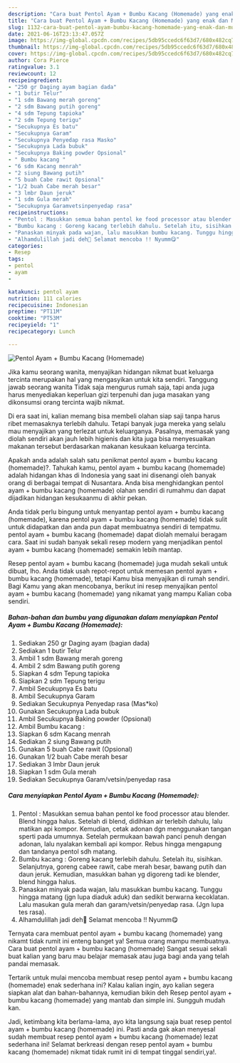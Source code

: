 ```yaml
---
description: "Cara buat Pentol Ayam + Bumbu Kacang (Homemade) yang enak dan Mudah Dibuat"
title: "Cara buat Pentol Ayam + Bumbu Kacang (Homemade) yang enak dan Mudah Dibuat"
slug: 1132-cara-buat-pentol-ayam-bumbu-kacang-homemade-yang-enak-dan-mudah-dibuat
date: 2021-06-16T23:13:47.057Z
image: https://img-global.cpcdn.com/recipes/5db95ccedc6f63d7/680x482cq70/pentol-ayam-bumbu-kacang-homemade-foto-resep-utama.jpg
thumbnail: https://img-global.cpcdn.com/recipes/5db95ccedc6f63d7/680x482cq70/pentol-ayam-bumbu-kacang-homemade-foto-resep-utama.jpg
cover: https://img-global.cpcdn.com/recipes/5db95ccedc6f63d7/680x482cq70/pentol-ayam-bumbu-kacang-homemade-foto-resep-utama.jpg
author: Cora Pierce
ratingvalue: 3.1
reviewcount: 12
recipeingredient:
- "250 gr Daging ayam bagian dada"
- "1 butir Telur"
- "1 sdm Bawang merah goreng"
- "2 sdm Bawang putih goreng"
- "4 sdm Tepung tapioka"
- "2 sdm Tepung terigu"
- "Secukupnya Es batu"
- "Secukupnya Garam"
- "Secukupnya Penyedap rasa Masko"
- "Secukupnya Lada bubuk"
- "Secukupnya Baking powder Opsional"
- " Bumbu kacang "
- "6 sdm Kacang menrah"
- "2 siung Bawang putih"
- "5 buah Cabe rawit Opsional"
- "1/2 buah Cabe merah besar"
- "3 lmbr Daun jeruk"
- "1 sdm Gula merah"
- "Secukupnya Garamvetsinpenyedap rasa"
recipeinstructions:
- "Pentol : Masukkan semua bahan pentol ke food processor atau blender. Blend hingga halus. Setelah di blend, didihkan air terlebih dahulu, lalu matikan api kompor. Kemudian, cetak adonan dgn menggunakan tangan sperti pada umumnya. Setelah permukaan bawah panci penuh dengan adonan, lalu nyalakan kembali api kompor. Rebus hingga mengapung dan tandanya pentol sdh matang."
- "Bumbu kacang : Goreng kacang terlebih dahulu. Setelah itu, sisihkan. Selanjutnya, goreng cabee rawit, cabe merah besar, bawang putih dan daun jeruk. Kemudian, masukkan bahan yg digoreng tadi ke blender, blend hingga halus."
- "Panaskan minyak pada wajan, lalu masukkan bumbu kacang. Tunggu hingga matang (jgn lupa diaduk aduk) dan sedikit berwarna kecoklatan. Lalu masukan gula merah dan garam/vetsin/penyedap rasa. (Jgn lupa tes rasa)."
- "Alhamdulillah jadi deh🎊 Selamat mencoba !! Nyumm😋"
categories:
- Resep
tags:
- pentol
- ayam
- 

katakunci: pentol ayam  
nutrition: 111 calories
recipecuisine: Indonesian
preptime: "PT11M"
cooktime: "PT53M"
recipeyield: "1"
recipecategory: Lunch

---
```



![Pentol Ayam + Bumbu Kacang (Homemade)](https://img-global.cpcdn.com/recipes/5db95ccedc6f63d7/680x482cq70/pentol-ayam-bumbu-kacang-homemade-foto-resep-utama.jpg)

Jika kamu seorang wanita, menyajikan hidangan nikmat buat keluarga tercinta merupakan hal yang mengasyikan untuk kita sendiri. Tanggung jawab seorang  wanita Tidak saja mengurus rumah saja, tapi anda juga harus menyediakan keperluan gizi terpenuhi dan juga masakan yang dikonsumsi orang tercinta wajib nikmat.

Di era  saat ini, kalian memang bisa membeli olahan siap saji tanpa harus ribet memasaknya terlebih dahulu. Tetapi banyak juga mereka yang selalu mau menyajikan yang terlezat untuk keluarganya. Pasalnya, memasak yang diolah sendiri akan jauh lebih higienis dan kita juga bisa menyesuaikan makanan tersebut berdasarkan makanan kesukaan keluarga tercinta. 



Apakah anda adalah salah satu penikmat pentol ayam + bumbu kacang (homemade)?. Tahukah kamu, pentol ayam + bumbu kacang (homemade) adalah hidangan khas di Indonesia yang saat ini disenangi oleh banyak orang di berbagai tempat di Nusantara. Anda bisa menghidangkan pentol ayam + bumbu kacang (homemade) olahan sendiri di rumahmu dan dapat dijadikan hidangan kesukaanmu di akhir pekan.

Anda tidak perlu bingung untuk menyantap pentol ayam + bumbu kacang (homemade), karena pentol ayam + bumbu kacang (homemade) tidak sulit untuk didapatkan dan anda pun dapat membuatnya sendiri di tempatmu. pentol ayam + bumbu kacang (homemade) dapat diolah memalui beragam cara. Saat ini sudah banyak sekali resep modern yang menjadikan pentol ayam + bumbu kacang (homemade) semakin lebih mantap.

Resep pentol ayam + bumbu kacang (homemade) juga mudah sekali untuk dibuat, lho. Anda tidak usah repot-repot untuk memesan pentol ayam + bumbu kacang (homemade), tetapi Kamu bisa menyajikan di rumah sendiri. Bagi Kamu yang akan mencobanya, berikut ini resep menyajikan pentol ayam + bumbu kacang (homemade) yang nikamat yang mampu Kalian coba sendiri.

<!--inarticleads1-->

##### Bahan-bahan dan bumbu yang digunakan dalam menyiapkan Pentol Ayam + Bumbu Kacang (Homemade):

1. Sediakan 250 gr Daging ayam (bagian dada)
1. Sediakan 1 butir Telur
1. Ambil 1 sdm Bawang merah goreng
1. Ambil 2 sdm Bawang putih goreng
1. Siapkan 4 sdm Tepung tapioka
1. Siapkan 2 sdm Tepung terigu
1. Ambil Secukupnya Es batu
1. Ambil Secukupnya Garam
1. Sediakan Secukupnya Penyedap rasa (Mas*ko)
1. Gunakan Secukupnya Lada bubuk
1. Ambil Secukupnya Baking powder (Opsional)
1. Ambil  Bumbu kacang :
1. Siapkan 6 sdm Kacang menrah
1. Sediakan 2 siung Bawang putih
1. Gunakan 5 buah Cabe rawit (Opsional)
1. Gunakan 1/2 buah Cabe merah besar
1. Sediakan 3 lmbr Daun jeruk
1. Siapkan 1 sdm Gula merah
1. Sediakan Secukupnya Garam/vetsin/penyedap rasa




<!--inarticleads2-->

##### Cara menyiapkan Pentol Ayam + Bumbu Kacang (Homemade):

1. Pentol : Masukkan semua bahan pentol ke food processor atau blender. Blend hingga halus. Setelah di blend, didihkan air terlebih dahulu, lalu matikan api kompor. Kemudian, cetak adonan dgn menggunakan tangan sperti pada umumnya. Setelah permukaan bawah panci penuh dengan adonan, lalu nyalakan kembali api kompor. Rebus hingga mengapung dan tandanya pentol sdh matang.
1. Bumbu kacang : Goreng kacang terlebih dahulu. Setelah itu, sisihkan. Selanjutnya, goreng cabee rawit, cabe merah besar, bawang putih dan daun jeruk. Kemudian, masukkan bahan yg digoreng tadi ke blender, blend hingga halus.
1. Panaskan minyak pada wajan, lalu masukkan bumbu kacang. Tunggu hingga matang (jgn lupa diaduk aduk) dan sedikit berwarna kecoklatan. Lalu masukan gula merah dan garam/vetsin/penyedap rasa. (Jgn lupa tes rasa).
1. Alhamdulillah jadi deh🎊 Selamat mencoba !! Nyumm😋




Ternyata cara membuat pentol ayam + bumbu kacang (homemade) yang nikamt tidak rumit ini enteng banget ya! Semua orang mampu membuatnya. Cara buat pentol ayam + bumbu kacang (homemade) Sangat sesuai sekali buat kalian yang baru mau belajar memasak atau juga bagi anda yang telah pandai memasak.

Tertarik untuk mulai mencoba membuat resep pentol ayam + bumbu kacang (homemade) enak sederhana ini? Kalau kalian ingin, ayo kalian segera siapkan alat dan bahan-bahannya, kemudian bikin deh Resep pentol ayam + bumbu kacang (homemade) yang mantab dan simple ini. Sungguh mudah kan. 

Jadi, ketimbang kita berlama-lama, ayo kita langsung saja buat resep pentol ayam + bumbu kacang (homemade) ini. Pasti anda gak akan menyesal sudah membuat resep pentol ayam + bumbu kacang (homemade) lezat sederhana ini! Selamat berkreasi dengan resep pentol ayam + bumbu kacang (homemade) nikmat tidak rumit ini di tempat tinggal sendiri,ya!.

